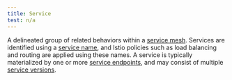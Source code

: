 ```yaml
---
title: Service
test: n/a
---
```

A delineated group of related behaviors within a [service mesh](/pt-br/docs/reference/glossary/#service-mesh). Services are identified using a
[service name](/pt-br/docs/reference/glossary/#service-name),
and Istio policies such as load balancing and routing are applied using these names.
A service is typically materialized by one or more [service endpoints](/pt-br/docs/reference/glossary/#service-endpoint), and may consist of multiple
[service versions](/pt-br/docs/reference/glossary/#service-version).
